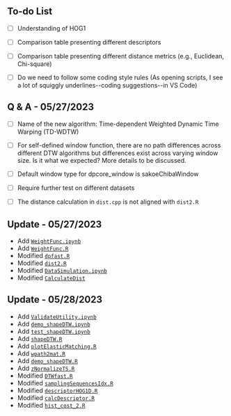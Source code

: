 ## To-do List
- [ ] Understanding of HOG1

- [ ] Comparison table presenting different descriptors

- [ ] Comparison table presenting different distance metrics (e.g., Euclidean, Chi-square)

- [ ] Do we need to follow some coding style rules (As opening scripts, 
I see a lot of squiggly underlines--coding suggestions--in VS Code)


## Q & A - 05/27/2023

- [ ] Name of the new algorithm: Time-dependent Weighted Dynamic Time Warping (TD-WDTW)

- [ ] For self-defined window function, there are no path differences across different DTW algorithms but differences exist across varying window size. Is it what we expected? More details to be discussed.

- [ ] Default window type for dpcore_window is sakoeChibaWindow

- [ ] Require further test on different datasets

- [ ] The distance calculation in ``dist.cpp`` is not aligned with ``dist2.R``


## Update - 05/27/2023

+ Add [``WeightFunc.ipynb``](https://github.com/jianghaochu/dtw/blob/main/code/WeightFunc.ipynb)
+ Add [``WeightFunc.R``](https://github.com/jianghaochu/dtw/blob/main/code/WeightFunc.R)
+ Modified [``dpfast.R``](https://github.com/jianghaochu/dtw/blob/main/code/dpfast.R)
+ Modified [``dist2.R``](https://github.com/jianghaochu/dtw/blob/main/code/dist2.R)
+ Modified [``DataSimulation.ipynb``](https://github.com/jianghaochu/dtw/blob/main/code/DataSimulation.ipynb)
+ Modified [``CalculateDist``](https://github.com/jianghaochu/dtw/blob/main/code/CalculateDist.ipynb)


## Update - 05/28/2023

+ Add [``ValidateUtility.ipynb``](https://github.com/jianghaochu/dtw/blob/main/code/ValidateUtility.ipynb)
+ Add [``demo_shapeDTW.ipynb``](https://github.com/jianghaochu/dtw/blob/main/code/demo_shapeDTW.ipynb)
+ Add [``test_shapeDTW.ipynb``](https://github.com/jianghaochu/dtw/blob/main/code/test_shapeDTW.ipynb)
+ Add [``shapeDTW.R``](https://github.com/jianghaochu/dtw/blob/main/code/shapeDTW_translate/shapeDTW.R)
+ Add [``plotElasticMatching.R``](https://github.com/jianghaochu/dtw/blob/main/code/shapeDTW_translate/plotElasticMatching.R)
+ Add [``wpath2mat.R``](https://github.com/jianghaochu/dtw/blob/main/code/shapeDTW_translate/wpath2mat.R)
+ Add [``demo_shapeDTW.R``](https://github.com/jianghaochu/dtw/blob/main/code/shapeDTW_translate/demo_shapeDTW.R)
+ Add [``zNormalizeTS.R``](https://github.com/jianghaochu/dtw/blob/main/code/shapeDTW_translate/zNormalizeTS.R)
+ Modified [``DTWfast.R``](https://github.com/jianghaochu/dtw/blob/main/code/shapeDTW_translate/DTWfast.R)
+ Modified [``samplingSequencesIdx.R``](https://github.com/jianghaochu/dtw/blob/main/code/shapeDTW_translate/samplingSequencesIdx.R)
+ Modified [``descriptorHOG1D.R``](https://github.com/jianghaochu/dtw/blob/main/code/shapeDTW_translate/descriptorHOG1D.R)
+ Modified [``calcDescriptor.R``](https://github.com/jianghaochu/dtw/blob/main/code/shapeDTW_translate/calcDescriptor.R)
+ Modified [``hist_cost_2.R``](https://github.com/jianghaochu/dtw/blob/main/code/shapeDTW_translate/hist_cost_2.R)
